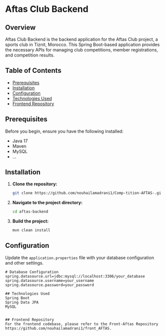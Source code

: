 # Aftas Club Backend

## Overview

Aftas Club Backend is the backend application for the Aftas Club project, a sports club in Tiznit, Morocco. This Spring Boot-based application provides the necessary APIs for managing club competitions, member registrations, and competition results.

## Table of Contents

- [Prerequisites](#prerequisites)
- [Installation](#installation)
- [Configuration](#configuration)
- [Technologies Used](#technologies-used)
- [Frontend Repository](#frontend-repository)


## Prerequisites

Before you begin, ensure you have the following installed:

- Java 17
- Maven
- MySQL
- ...

## Installation

1. **Clone the repository:**
    ```bash
    git clone https://github.com/nouhailamadrani1/Comp-tition-AFTAS-.git
    ```

2. **Navigate to the project directory:**
    ```bash
    cd aftas-backend
    ```

3. **Build the project:**
    ```bash
    mvn clean install
    ```

## Configuration

Update the `application.properties` file with your database configuration and other settings.

```properties
# Database Configuration
spring.datasource.url=jdbc:mysql://localhost:3306/your_database
spring.datasource.username=your_username
spring.datasource.password=your_password

## Technologies Used
Spring Boot
Spring Data JPA
MySQL


## Frontend Repository
For the frontend codebase, please refer to the Front-Aftas Repository https://github.com/nouhailamadrani1/front_AFTAS.


